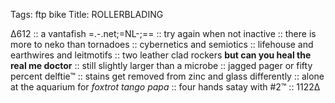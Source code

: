 Tags: ftp bike
Title: ROLLERBLADING
  
∆612 :: a vantafish =.-.net;=NL-;== :: try again when not inactive :: there is more to neko than tornadoes :: cybernetics and semiotics :: lifehouse and earthwires and leitmotifs :: two leather clad rockers **but can you heal the real me doctor** :: still slightly larger than a microbe :: jagged pager or fifty percent delftie™ :: stains get removed from zinc and glass differently :: alone at the aquarium for _foxtrot tango papa_ :: four hands satay with #2™ :: 1122∆